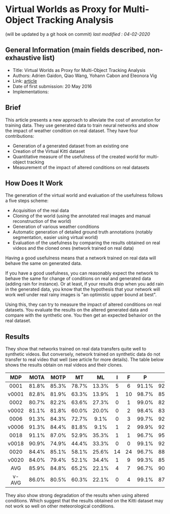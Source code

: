 # Virtual Worlds as Proxy for Multi-Object Tracking Analysis

(will be updated by a git hook on commit)
_last modified : 04-02-2020_

## General Information (main fields described, non-exhaustive list)

- Title: Virtual Worlds as Proxy for Multi-Object Tracking Analysis
- Authors: Adrien Gaidon, Qiao Wang, Yohann Cabon and Eleonora Vig
- Link: [article](https://arxiv.org/abs/1605.06457)
- Date of first submission: 20 May 2016
- Implementations: 

## Brief

This article presents a new approach to alleviate the cost of annotation for training data. They use generated data to train neural networks and show the impact of weather condition on real dataset. They have four contributions:

- Generation of a generated dataset from an existing one
- Creation of the Virtual Kitti dataset
- Quantitative measure of the usefulness of the created world for multi-object tracking
- Measurement of the impact of altered conditions on real datasets

## How Does It Work

The generation of the virtual world and evaluation of the usefulness follows a five steps scheme:

- Acquisition of the real data
- Cloning of the world (using the annotated real images and manual reconstruction of the world)
- Generation of various weather conditions
- Automatic generation of detailed ground truth annotations (notably segmentation, easier using virtual world)
- Evaluation of the usefulness by comparing the results obtained on real videos and the cloned ones (network trained on real data)

Having a good usefulness means that a network trained on real data will behave the same on generated data. 

If you have a good usefulness, you can reasonably expect the network to behave the same for change of conditions on real and generated data (adding rain for instance). Or at least, if your results drop when you add rain in the generated data, you know that the hypothesis that your network will work well under real rainy images is "an optimistic upper bound at best".

Using this, they can try to measure the impact of altered conditions on real datasets.
You evaluate the results on the altered generated data and compare with the synthetic one. You then get an expected behavior on the real dataset.

## Results

They show that networks trained on real data transfers quite well to synthetic videos. But conversely, network trained on synthetic data do not transfer to real video that well (see article for more details). The table below shows the results obtain on real videos and their clones.

| MDP | MOTA | MOTP | MT | ML | I | F | P | R |
|:-:|:-:|:-:|:-:|:-:|:-:|:-:|:-:|:-:|
| 0001 | 81.8% | 85.3% | 78.7% | 13.3% | 5 | 6 | 91.1% | 92.5% | 
| v0001 | 82.8% | 81.9% | 63.3% | 13.9% | 1 | 10 | 98.7% | 85.8% |
| 0002 | 80.7% | 82.2% | 63.6% | 27.3% | 0 | 1 | 99.0% | 82.5% |
| v0002 | 81.1% | 81.8% | 60.0% | 20.0% | 0 | 2 | 98.4% | 83.4% |
| 0006 | 91.3% | 84.3% | 72.7% | 9.1% | 0 | 3 | 99.7% | 92.3% |
| v0006 | 91.3% | 84.4% | 81.8% | 9.1% | 1 | 2 | 99.9% | 92.0% |
| 0018 | 91.1% | 87.0% | 52.9% | 35.3% | 1 | 1 | 96.7% | 95.2% |
| v0018 | 90.9% | 74.9% | 44.4% | 33.3% | 0 | 0 | 99.1% | 92.4% |
| 0020 | 84.4% | 85.1% | 58.1% | 25.6% | 14 | 24 | 96.7% | 88.7% |
| v0020 | 84.0% | 79.4% | 52.1% | 34.4% | 1 | 9 | 99.3% | 85.6% |
| AVG | 85.9% | 84.8% | 65.2% | 22.1% | 4 | 7 | 96.7% | 90.3% |
| v-AVG | 86.0% | 80.5% | 60.3% | 22.1% | 0 | 4 | 99.1% | 87.9% |

They also show strong degradation of the results when using altered conditions. Which suggest that the results obtained on the Kitti dataset may not work so well on other meteorological conditions.
